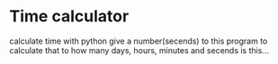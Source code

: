 # Time calculator
calculate time with python
give a number(secends) to this program to calculate that to how many days, hours, minutes and secends is this...
